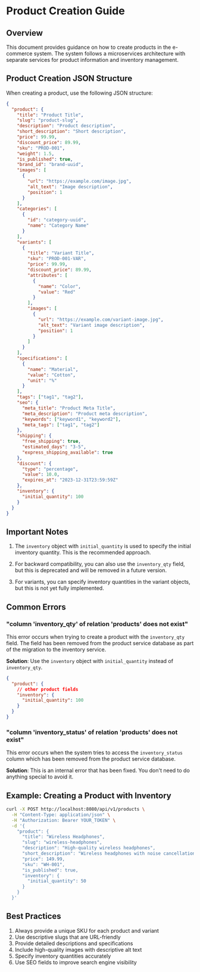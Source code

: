 # Product Creation Guide

## Overview

This document provides guidance on how to create products in the e-commerce system. The system follows a microservices architecture with separate services for product information and inventory management.

## Product Creation JSON Structure

When creating a product, use the following JSON structure:

```json
{
  "product": {
    "title": "Product Title",
    "slug": "product-slug",
    "description": "Product description",
    "short_description": "Short description",
    "price": 99.99,
    "discount_price": 89.99,
    "sku": "PROD-001",
    "weight": 1.5,
    "is_published": true,
    "brand_id": "brand-uuid",
    "images": [
      {
        "url": "https://example.com/image.jpg",
        "alt_text": "Image description",
        "position": 1
      }
    ],
    "categories": [
      {
        "id": "category-uuid",
        "name": "Category Name"
      }
    ],
    "variants": [
      {
        "title": "Variant Title",
        "sku": "PROD-001-VAR",
        "price": 99.99,
        "discount_price": 89.99,
        "attributes": [
          {
            "name": "Color",
            "value": "Red"
          }
        ],
        "images": [
          {
            "url": "https://example.com/variant-image.jpg",
            "alt_text": "Variant image description",
            "position": 1
          }
        ]
      }
    ],
    "specifications": [
      {
        "name": "Material",
        "value": "Cotton",
        "unit": "%"
      }
    ],
    "tags": ["tag1", "tag2"],
    "seo": {
      "meta_title": "Product Meta Title",
      "meta_description": "Product meta description",
      "keywords": ["keyword1", "keyword2"],
      "meta_tags": ["tag1", "tag2"]
    },
    "shipping": {
      "free_shipping": true,
      "estimated_days": "3-5",
      "express_shipping_available": true
    },
    "discount": {
      "type": "percentage",
      "value": 10.0,
      "expires_at": "2023-12-31T23:59:59Z"
    },
    "inventory": {
      "initial_quantity": 100
    }
  }
}
```

## Important Notes

1. The `inventory` object with `initial_quantity` is used to specify the initial inventory quantity. This is the recommended approach.

2. For backward compatibility, you can also use the `inventory_qty` field, but this is deprecated and will be removed in a future version.

3. For variants, you can specify inventory quantities in the variant objects, but this is not yet fully implemented.

## Common Errors

### "column 'inventory_qty' of relation 'products' does not exist"

This error occurs when trying to create a product with the `inventory_qty` field. The field has been removed from the product service database as part of the migration to the inventory service.

**Solution**: Use the `inventory` object with `initial_quantity` instead of `inventory_qty`.

```json
{
  "product": {
    // other product fields
    "inventory": {
      "initial_quantity": 100
    }
  }
}
```

### "column 'inventory_status' of relation 'products' does not exist"

This error occurs when the system tries to access the `inventory_status` column which has been removed from the product service database.

**Solution**: This is an internal error that has been fixed. You don't need to do anything special to avoid it.

## Example: Creating a Product with Inventory

```bash
curl -X POST http://localhost:8080/api/v1/products \
  -H "Content-Type: application/json" \
  -H "Authorization: Bearer YOUR_TOKEN" \
  -d '{
    "product": {
      "title": "Wireless Headphones",
      "slug": "wireless-headphones",
      "description": "High-quality wireless headphones",
      "short_description": "Wireless headphones with noise cancellation",
      "price": 149.99,
      "sku": "WH-001",
      "is_published": true,
      "inventory": {
        "initial_quantity": 50
      }
    }
  }'
```

## Best Practices

1. Always provide a unique SKU for each product and variant
2. Use descriptive slugs that are URL-friendly
3. Provide detailed descriptions and specifications
4. Include high-quality images with descriptive alt text
5. Specify inventory quantities accurately
6. Use SEO fields to improve search engine visibility
